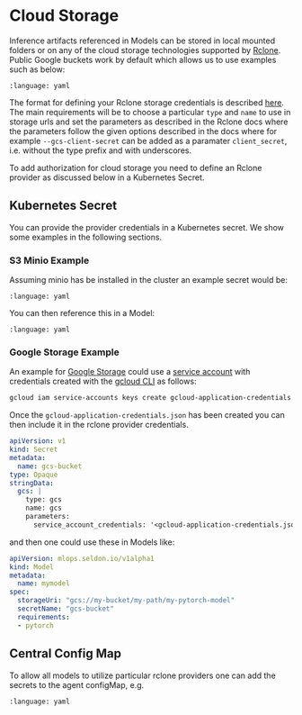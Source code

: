 # Cloud Storage

Inference artifacts referenced in Models can be stored in local mounted folders or on any of the cloud storage technologies supported by [Rclone](https://rclone.org/).
Public Google buckets work by default which allows us to use examples such as below:

```{literalinclude} ../../../../../samples/models/sklearn-iris-gs.yaml 
:language: yaml
```

The format for defining your Rclone storage credentials is described [here](https://rclone.org/rc/#config-create).
The main requirements will be to choose a particular `type` and `name` to use in storage urls and set the parameters as described in the Rclone docs where the parameters follow the given options described in the docs where for example `--gcs-client-secret` can be added as a paramater `client_secret`, i.e. without the type prefix and with underscores.

To add authorization for cloud storage you need to define an Rclone provider as discussed below in a Kubernetes Secret.

## Kubernetes Secret

You can provide the provider credentials in a Kubernetes secret.
We show some examples in the following sections.

### S3 Minio Example

Assuming minio has be installed in the cluster an example secret would be:

```{literalinclude} ../../../../../samples/auth/minio-secret.yaml
:language: yaml
```

You can then reference this in a Model:

```{literalinclude} ../../../../../samples/models/sklearn-iris-minio.yaml
:language: yaml
```

### Google Storage Example

An example for [Google Storage](https://rclone.org/googlecloudstorage/) could use a [service account](https://cloud.google.com/iam/docs/service-accounts) with credentials created with the [gcloud CLI](https://cloud.google.com/sdk/gcloud/reference/iam/service-accounts/keys/create) as follows:

```bash
gcloud iam service-accounts keys create gcloud-application-credentials.json --iam-account [SA-NAME]@[PROJECT-ID].iam.gserviceaccount.com
```

Once the `gcloud-application-credentials.json` has been created you can then include it in the rclone provider credentials.

```yaml
apiVersion: v1
kind: Secret
metadata:
  name: gcs-bucket
type: Opaque
stringData:
  gcs: |
    type: gcs
    name: gcs
    parameters:
      service_account_credentials: '<gcloud-application-credentials.json>'
```

and then one could use these in Models like:

```yaml
apiVersion: mlops.seldon.io/v1alpha1
kind: Model
metadata:
  name: mymodel
spec:
  storageUri: "gcs://my-bucket/my-path/my-pytorch-model"
  secretName: "gcs-bucket"
  requirements:
  - pytorch
```

## Central Config Map

To allow all models to utilize particular rclone providers one can add the secrets to the agent configMap, e.g.

```{literalinclude} ../../../../../samples/auth/agent.yaml
:language: yaml
```


